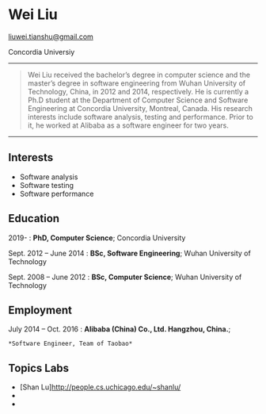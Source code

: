 Wei Liu
============
liuwei.tianshu@gmail.com

Concordia Universiy

----

>  Wei Liu received the bachelor’s degree in computer science and the master’s degree in software engineering from Wuhan University of Technology, China, in 2012 and 2014, 
>  respectively. He is currently a Ph.D student at the Department of Computer Science and Software Engineering at Concordia University, Montreal, Canada. His research interests 
>  include software analysis, testing and performance. Prior to it, he worked at Alibaba as a software engineer for two years.

----


Interests
---------

* Software analysis
* Software testing
* Software performance



Education
---------

2019- 
:   **PhD, Computer Science**; Concordia University

Sept. 2012 – June 2014
:   **BSc, Software Engineering**; Wuhan University of Technology
    
Sept. 2008 – June 2012
:   **BSc, Computer Science**; Wuhan University of Technology



Employment
---------
July 2014 – Oct. 2016
:   **Alibaba (China) Co., Ltd. Hangzhou, China.**;

    *Software Engineer, Team of Taobao*
    


Topics Labs
---------

* [Shan Lu]http://people.cs.uchicago.edu/~shanlu/
* 
* 
